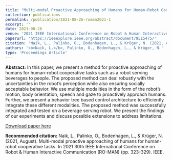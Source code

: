 ```yaml
---
title: "Multi-modal Proactive Approaching of Humans for Human-Robot Cooperative Tasks"
collection: publications
permalink: /publication/2021-08-26-roman2021-1
excerpt: ''
date: 2021-08-26
venue: '2021 IEEE International Conference on Robot & Human Interactive Communication (RO-MAN), Vancouver, Canada/ Virtual'
paperurl: 'https://ieeexplore.ieee.org/abstract/document/9515475/'
citation: 'Naik, L., Palinko, O., Bodenhagen, L., & Krüger, N. (2021, August). Multi-modal proactive approaching of humans for human-robot cooperative tasks. In 2021 30th IEEE International Conference on Robot & Human Interactive Communication (RO-MAN) (pp. 323-329). IEEE.'
authors: '<b>Naik, L.</b>, Palinko, O., Bodenhagen, L., & Krüger, N.'
type: 'Proceedings Article'
---
```

<b>Abstract:</b>
In this paper, we present a method for proactive approaching of humans for human-robot cooperative tasks such as a robot serving beverages to people. The proposed method can deal robustly with the uncertainties in the robot’s perception while also ensuring socially acceptable behavior. We use multiple modalities in the form of the robot’s motion, body orientation, speech and gaze to proactively approach humans. Further, we present a behavior tree based control architecture to efficiently integrate these different modalities. The proposed method was successfully integrated and tested on a beverage serving robot. We present the findings of our experiments and discuss possible extensions to address limitations.

[Download paper here](https://ieeexplore.ieee.org/abstract/document/9515475/)

<b>Recommended citation:</b> Naik, L., Palinko, O., Bodenhagen, L., & Krüger, N. (2021, August). Multi-modal proactive approaching of humans for human-robot cooperative tasks. In 2021 30th IEEE International Conference on Robot & Human Interactive Communication (RO-MAN) (pp. 323-329). IEEE.